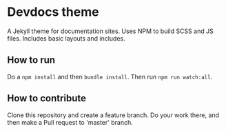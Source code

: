 # Devdocs theme

A Jekyll theme for documentation sites. Uses NPM to build SCSS and JS files. Includes basic layouts and includes.

## How to run

Do a `npm install` and then `bundle install`.
Then run `npm run watch:all`.

## How to contribute

Clone this repository and create a feature branch. Do your work there, and then make a Pull request to 'master' branch.
